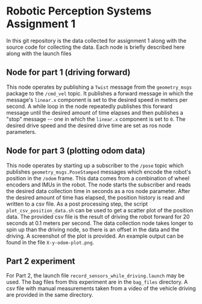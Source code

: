 # Robotic Perception Systems Assignment 1

In this git repository is the data collected for assignment 1 along with the source code for collecting the data. Each node is briefly described here along with the launch files

## Node for part 1 (driving forward)

This node operates by publishing a `Twist` message from the `geometry_msgs` package to the `/cmd_vel` topic. It publishes a forward message in which the message's `linear.x` component is set to the desired speed in meters per second. A while loop in the node repeatedly publishes this forward message until the desired amount of time elapses and then publishes a "stop" message -- one in which the `linear.x` component is set to `0`. The desired drive speed and the desired drive time are set as ros node parameters.

## Node for part 3 (plotting odom data)

This node operates by starting up a subscriber to the `/pose` topic which publishes `geometry_msgs.PoseStamped` messages which encode the robot's position in the `/odom` frame. This data comes from a combination of wheel encoders and IMUs in the robot. The node starts the subscriber and reads the desired data collection time in seconds as a ros node parameter. After the desired amount of time has elapsed, the position history is read and written to a csv file. As a post processing step, the script `plot_csv_position_data.sh` can be used to get a scatter plot of the position data. The provided csv file is the result of driving the robot forward for 20 seconds at 0.1 meters per second. The data collection node takes longer to spin up than the driving node, so there is an offset in the data and the driving. A screenshot of the plot is provided. An example output can be found in the file `X-y-odom-plot.png`.

## Part 2 experiment

For Part 2, the launch file `record_sensors_while_driving.launch` may be used. The bag files from this experiment are in the `bag_files` directory. A csv file with manual measurements taken from a video of the vehicle driving are provided in the same directory.
